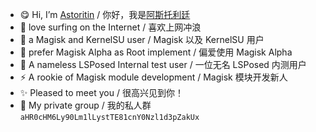 - 😋 Hi, I’m [Astoritin](https://github.com/Astoritin) / 你好，我是[阿斯托利廷](https://github.com/Astoritin)
- 👀 love surfing on the Internet / 喜欢上网冲浪
- 🌱 a Magisk and KernelSU user / Magisk 以及 KernelSU 用户
- 🧨 prefer Magisk Alpha as Root implement / 偏爱使用 Magisk Alpha
- 🐯 A nameless LSPosed Internal test user / 一位无名 LSPosed 内测用户
- ⚡ A rookie of Magisk module development / Magisk 模块开发新人
- ✨ Pleased to meet you / 很高兴见到你！
- 🎉 My private group / 我的私人群 <code>aHR0cHM6Ly90Lm1lLystTE81cnY0Nzl1d3pZakUx</code>
